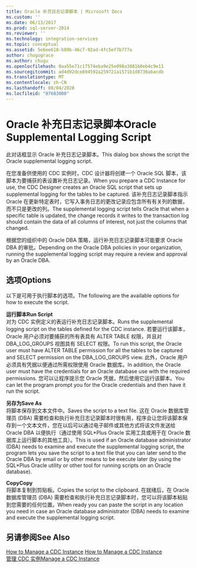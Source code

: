 ```yaml
---
title: Oracle 补充日志记录脚本 | Microsoft Docs
ms.custom: ''
ms.date: 06/13/2017
ms.prod: sql-server-2014
ms.reviewer: ''
ms.technology: integration-services
ms.topic: conceptual
ms.assetid: 5e6ee618-b89b-46c7-92ad-4fc5ef7b777a
author: chugugrace
ms.author: chugu
ms.openlocfilehash: 0aa55e71c17574eba9e25e098a3881b0eb4c9e11
ms.sourcegitcommit: ad4d92dce894592a259721a1571b1d8736abacdb
ms.translationtype: MT
ms.contentlocale: zh-CN
ms.lasthandoff: 08/04/2020
ms.locfileid: "87683000"
---
```

# <a name="oracle-supplemental-logging-script"></a><span data-ttu-id="22838-102">Oracle 补充日志记录脚本</span><span class="sxs-lookup"><span data-stu-id="22838-102">Oracle Supplemental Logging Script</span></span>
  <span data-ttu-id="22838-103">此对话框显示 Oracle 补充日志记录脚本。</span><span class="sxs-lookup"><span data-stu-id="22838-103">This dialog box shows the script the Oracle supplemental logging script.</span></span>  
  
 <span data-ttu-id="22838-104">在您准备供使用的 CDC 实例时，CDC 设计器将创建一个 Oracle SQL 脚本，该脚本为要捕获的表设置补充日志记录。</span><span class="sxs-lookup"><span data-stu-id="22838-104">When you prepare a CDC Instance for use, the CDC Designer creates an Oracle SQL script that sets up supplemental logging for the tables to be captured.</span></span> <span data-ttu-id="22838-105">该补充日志记录脚本指示 Oracle 在更新特定表时，它写入事务日志的更改记录应包含所有有关列的数据，而不只是更改的列。</span><span class="sxs-lookup"><span data-stu-id="22838-105">The supplemental logging script tells Oracle that when a specific table is updated, the change records it writes to the transaction log should contain the data of all columns of interest, not just the columns that changed.</span></span>  
  
 <span data-ttu-id="22838-106">根据您的组织中的 Oracle DBA 策略，运行补充日志记录脚本可能要求 Oracle DBA 的审批。</span><span class="sxs-lookup"><span data-stu-id="22838-106">Depending on the Oracle DBA policies in your organization, running the supplemental logging script may require a review and approval by an Oracle DBA.</span></span>  
  
## <a name="options"></a><span data-ttu-id="22838-107">选项</span><span class="sxs-lookup"><span data-stu-id="22838-107">Options</span></span>  
 <span data-ttu-id="22838-108">以下是可用于执行脚本的选项。</span><span class="sxs-lookup"><span data-stu-id="22838-108">The following are the available options for how to execute the script.</span></span>  
  
 <span data-ttu-id="22838-109">**运行脚本**</span><span class="sxs-lookup"><span data-stu-id="22838-109">**Run Script**</span></span>  
 <span data-ttu-id="22838-110">对为 CDC 实例定义的表运行补充日志记录脚本。</span><span class="sxs-lookup"><span data-stu-id="22838-110">Runs the supplemental logging script on the tables defined for the CDC instance.</span></span> <span data-ttu-id="22838-111">若要运行该脚本，Oracle 用户必须对要捕获的所有表具有 ALTER TABLE 权限，并且对 DBA_LOG_GROUPS 视图具有 SELECT 权限。</span><span class="sxs-lookup"><span data-stu-id="22838-111">To run this script, the Oracle user must have ALTER TABLE permission for all the tables to be captured and SELECT permission on the DBA_LOG_GROUPS view.</span></span> <span data-ttu-id="22838-112">此外，Oracle 用户必须具有凭据以便通过所需权限使用 Oracle 数据库。</span><span class="sxs-lookup"><span data-stu-id="22838-112">In addition, the Oracle user must have the credentials for an Oracle database use with the required permissions.</span></span> <span data-ttu-id="22838-113">您可以让程序提示您 Oracle 凭据，然后使用它运行该脚本。</span><span class="sxs-lookup"><span data-stu-id="22838-113">You can let the program prompt you for the Oracle credentials and then have it run the script.</span></span>  
  
 <span data-ttu-id="22838-114">**另存为**</span><span class="sxs-lookup"><span data-stu-id="22838-114">**Save As**</span></span>  
 <span data-ttu-id="22838-115">将脚本保存到文本文件中。</span><span class="sxs-lookup"><span data-stu-id="22838-115">Saves the script to a text file.</span></span> <span data-ttu-id="22838-116">这在 Oracle 数据库管理员 (DBA) 需要检查和执行补充日志记录脚本时很有用，程序会让您将该脚本保存到一个文本文件，您在以后可以通过电子邮件或其他方式将该文件发送给 Oracle DBA 以便执行（通过使用 SQL\*Plus Oracle 实用工具或用于在 Oracle 数据库上运行脚本的其他工具）。</span><span class="sxs-lookup"><span data-stu-id="22838-116">This is used if an Oracle database administrator (DBA) needs to examine and execute the supplemental logging script, the program lets you save the script to a text file that you can later send to the Oracle DBA by email or by other means to be execute later (by using the SQL\*Plus Oracle utility or other tool for running scripts on an Oracle database).</span></span>  
  
 <span data-ttu-id="22838-117">**Copy**</span><span class="sxs-lookup"><span data-stu-id="22838-117">**Copy**</span></span>  
 <span data-ttu-id="22838-118">将脚本复制到剪贴板。</span><span class="sxs-lookup"><span data-stu-id="22838-118">Copies the script to the clipboard.</span></span> <span data-ttu-id="22838-119">在就绪后，在 Oracle 数据库管理员 (DBA) 需要检查和执行补充日志记录脚本时，您可以将该脚本粘贴到您需要的任何位置。</span><span class="sxs-lookup"><span data-stu-id="22838-119">When ready you can paste the script in any location you need in case an Oracle database administrator (DBA) needs to examine and execute the supplemental logging script.</span></span>  
  
## <a name="see-also"></a><span data-ttu-id="22838-120">另请参阅</span><span class="sxs-lookup"><span data-stu-id="22838-120">See Also</span></span>  
 <span data-ttu-id="22838-121">[How to Manage a CDC Instance](manage-a-cdc-instance.md) </span><span class="sxs-lookup"><span data-stu-id="22838-121">[How to Manage a CDC Instance](manage-a-cdc-instance.md) </span></span>  
 [<span data-ttu-id="22838-122">管理 CDC 实例</span><span class="sxs-lookup"><span data-stu-id="22838-122">Manage a CDC Instance</span></span>](manage-a-cdc-instance.md)  
  
  
